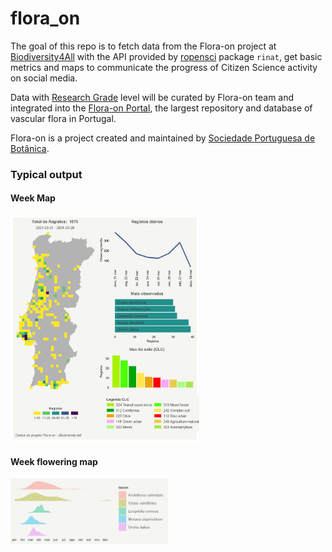 
# flora_on

<!-- badges: start -->
<!-- badges: end -->

The goal of this repo is to fetch data from the Flora-on project at [Biodiversity4All](https://www.biodiversity4all.org/projects/flora-on) with the API provided by [ropensci](https://ropensci.org/) package `rinat`, get basic metrics and maps to communicate the progress of Citizen Science activity on social media.

Data with [Research Grade](https://www.inaturalist.org/posts/26549-what-is-a-verifiable-observation-and-how-does-it-reach-research-grade) level will be curated by Flora-on team and integrated into the [Flora-on Portal](http://www.flora-on.pt), the largest repository and database of vascular flora in Portugal.

Flora-on is a project created and maintained by [Sociedade Portuguesa de Botânica](http://www.spbotanica.pt).

### Typical output

#### Week Map
<img src="figures/README-example_pt.png" width="60%" />

#### Week flowering map
<img src="figures/README-flowering_example_pt.png" width="50%" />
